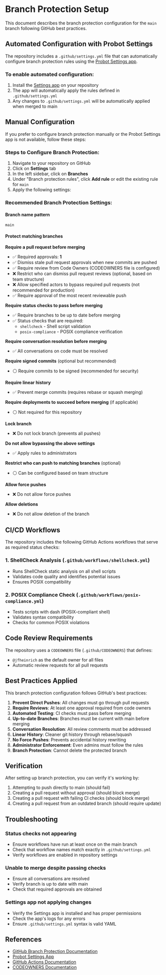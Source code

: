 # Branch Protection Setup

This document describes the branch protection configuration for the `main` branch following GitHub best practices.

## Automated Configuration with Probot Settings

The repository includes a `.github/settings.yml` file that can automatically configure branch protection rules using the [Probot Settings app](https://probot.github.io/apps/settings/).

### To enable automated configuration:

1. Install the [Settings app](https://github.com/apps/settings) on your repository
2. The app will automatically apply the rules defined in `.github/settings.yml`
3. Any changes to `.github/settings.yml` will be automatically applied when merged to main

## Manual Configuration

If you prefer to configure branch protection manually or the Probot Settings app is not available, follow these steps:

### Steps to Configure Branch Protection:

1. Navigate to your repository on GitHub
2. Click on **Settings** tab
3. In the left sidebar, click on **Branches**
4. Under "Branch protection rules", click **Add rule** or edit the existing rule for `main`
5. Apply the following settings:

### Recommended Branch Protection Settings:

#### Branch name pattern
```
main
```

#### Protect matching branches

**Require a pull request before merging**
- ✅ Required approvals: **1**
- ✅ Dismiss stale pull request approvals when new commits are pushed
- ✅ Require review from Code Owners (CODEOWNERS file is configured)
- ❌ Restrict who can dismiss pull request reviews (optional, based on team structure)
- ❌ Allow specified actors to bypass required pull requests (not recommended for production)
- ✅ Require approval of the most recent reviewable push

**Require status checks to pass before merging**
- ✅ Require branches to be up to date before merging
- ✅ Status checks that are required:
  - `shellcheck` - Shell script validation
  - `posix-compliance` - POSIX compliance verification

**Require conversation resolution before merging**
- ✅ All conversations on code must be resolved

**Require signed commits** (optional but recommended)
- ⚪ Require commits to be signed (recommended for security)

**Require linear history**
- ✅ Prevent merge commits (requires rebase or squash merging)

**Require deployments to succeed before merging** (if applicable)
- ⚪ Not required for this repository

**Lock branch**
- ❌ Do not lock branch (prevents all pushes)

**Do not allow bypassing the above settings**
- ✅ Apply rules to administrators

**Restrict who can push to matching branches** (optional)
- ⚪ Can be configured based on team structure

**Allow force pushes**
- ❌ Do not allow force pushes

**Allow deletions**
- ❌ Do not allow deletion of the branch

## CI/CD Workflows

The repository includes the following GitHub Actions workflows that serve as required status checks:

### 1. ShellCheck Analysis (`.github/workflows/shellcheck.yml`)
- Runs ShellCheck static analysis on all shell scripts
- Validates code quality and identifies potential issues
- Ensures POSIX compatibility

### 2. POSIX Compliance Check (`.github/workflows/posix-compliance.yml`)
- Tests scripts with dash (POSIX-compliant shell)
- Validates syntax compatibility
- Checks for common POSIX violations

## Code Review Requirements

The repository uses a `CODEOWNERS` file (`.github/CODEOWNERS`) that defines:
- `@jfheinrich` as the default owner for all files
- Automatic review requests for all pull requests

## Best Practices Applied

This branch protection configuration follows GitHub's best practices:

1. **Prevent Direct Pushes**: All changes must go through pull requests
2. **Require Reviews**: At least one approval required from code owners
3. **Automated Testing**: CI checks must pass before merging
4. **Up-to-date Branches**: Branches must be current with main before merging
5. **Conversation Resolution**: All review comments must be addressed
6. **Linear History**: Cleaner git history through rebase/squash
7. **No Force Pushes**: Prevents accidental history rewriting
8. **Administrator Enforcement**: Even admins must follow the rules
9. **Branch Protection**: Cannot delete the protected branch

## Verification

After setting up branch protection, you can verify it's working by:

1. Attempting to push directly to main (should fail)
2. Creating a pull request without approval (should block merge)
3. Creating a pull request with failing CI checks (should block merge)
4. Creating a pull request from an outdated branch (should require update)

## Troubleshooting

### Status checks not appearing
- Ensure workflows have run at least once on the main branch
- Check that workflow names match exactly in `.github/settings.yml`
- Verify workflows are enabled in repository settings

### Unable to merge despite passing checks
- Ensure all conversations are resolved
- Verify branch is up to date with main
- Check that required approvals are obtained

### Settings app not applying changes
- Verify the Settings app is installed and has proper permissions
- Check the app's logs for any errors
- Ensure `.github/settings.yml` syntax is valid YAML

## References

- [GitHub Branch Protection Documentation](https://docs.github.com/en/repositories/configuring-branches-and-merges-in-your-repository/managing-protected-branches/about-protected-branches)
- [Probot Settings App](https://probot.github.io/apps/settings/)
- [GitHub Actions Documentation](https://docs.github.com/en/actions)
- [CODEOWNERS Documentation](https://docs.github.com/en/repositories/managing-your-repositorys-settings-and-features/customizing-your-repository/about-code-owners)
